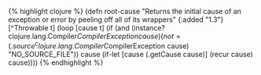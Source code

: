 {% highlight clojure %}
(defn root-cause
  "Returns the initial cause of an exception or error by peeling off all of
  its wrappers"
  {:added "1.3"}
  [^Throwable t]
  (loop [cause t]
    (if (and (instance? clojure.lang.Compiler$CompilerException cause)
             (not= (.source ^clojure.lang.Compiler$CompilerException cause) "NO_SOURCE_FILE"))
      cause
      (if-let [cause (.getCause cause)]
        (recur cause)
        cause))))
{% endhighlight %}
